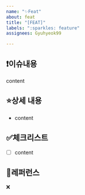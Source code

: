 ```yaml
---
name: "✨Feat"
about: feat
title: "[FEAT]"
labels: ":sparkles: feature"
assignees: Gyuhyeok99

---
```


:exclamation:**이슈내용**
---
content

:star:**상세 내용**
---
- content

:white_check_mark:**체크리스트**
---
- [ ] content

:mag_right:**레퍼런스**
---
❌
